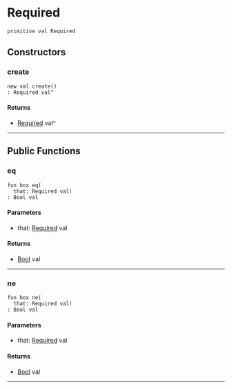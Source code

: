 # Required

```pony
primitive val Required
```

## Constructors

### create

```pony
new val create()
: Required val^
```

#### Returns

* [Required](wallaroo_labs-options-Required) val^

---

## Public Functions

### eq

```pony
fun box eq(
  that: Required val)
: Bool val
```
#### Parameters

*   that: [Required](wallaroo_labs-options-Required) val

#### Returns

* [Bool](builtin-Bool) val

---

### ne

```pony
fun box ne(
  that: Required val)
: Bool val
```
#### Parameters

*   that: [Required](wallaroo_labs-options-Required) val

#### Returns

* [Bool](builtin-Bool) val

---


